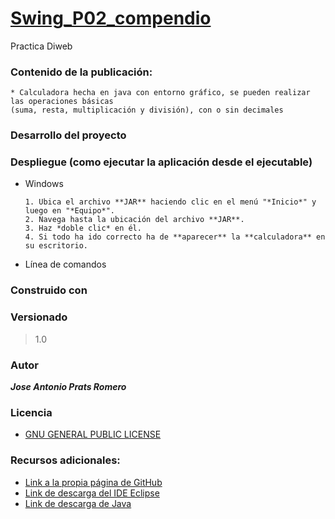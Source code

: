 # [Swing_P02_compendio](https://github.com/PRATSTHEONE/Swing_P02_compendio.git)

Practica Diweb

### Contenido de la publicación:

    * Calculadora hecha en java con entorno gráfico, se pueden realizar las operaciones básicas 
    (suma, resta, multiplicación y división), con o sin decimales

### Desarrollo del proyecto

### Despliegue (como ejecutar la aplicación desde el ejecutable)

* Windows
    
      1. Ubica el archivo **JAR** haciendo clic en el menú "*Inicio*" y luego en "*Equipo*".
      2. Navega hasta la ubicación del archivo **JAR**.
      3. Haz *doble clic* en él.
      4. Si todo ha ido correcto ha de **aparecer** la **calculadora** en su escritorio.

* Línea de comandos

### Construido con

### Versionado
> 1.0
### Autor

***_Jose Antonio Prats Romero_***

### Licencia

* [GNU GENERAL PUBLIC LICENSE](https://www.gnu.org/licenses/gpl-3.0.html)

### Recursos adicionales:

* [Link a la propia página de GitHub](https://github.com/)
* [Link de descarga del IDE Eclipse ](https://www.eclipse.org/downloads/)
* [Link de descarga de Java](https://www.java.com/es/)
